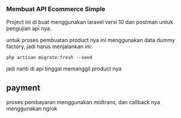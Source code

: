### Membuat API Ecommerce Simple

Project ini di buat menggunakan laravel versi 10 dan postman untuk pengujian api nya.

untuk proses pembuatan product nya ini menggunakan data dummy factory, jadi harus menjalankan ini:

```
php artisan migrate:fresh --seed
```

jadi nanti di api tinggal memanggil product nya

## payment
proses pembayaran menggunakan midtrans, dan callback nya menggunakan ngrok